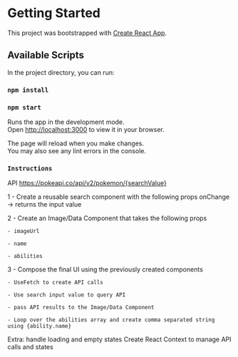 # Getting Started

This project was bootstrapped with [Create React App](https://github.com/facebook/create-react-app).

## Available Scripts

In the project directory, you can run:

### `npm install`
### `npm start`

Runs the app in the development mode.\
Open [http://localhost:3000](http://localhost:3000) to view it in your browser.

The page will reload when you make changes.\
You may also see any lint errors in the console.

### `Instructions`

API 
https://pokeapi.co/api/v2/pokemon/{searchValue}

1 - Create a reusable search component with the following props
    onChange -> returns the input value

2 - Create an Image/Data Component that takes the following props

    - imageUrl

    - name

    - abilities 
    

3 - Compose the final UI using the previously created components

    - UseFetch to create API calls

    - Use search input value to query API

    - pass API results to the Image/Data Component

    - Loop over the abilities array and create comma separated string using {ability.name}


Extra: 
    handle loading and empty states
    Create React Context to manage API calls and states